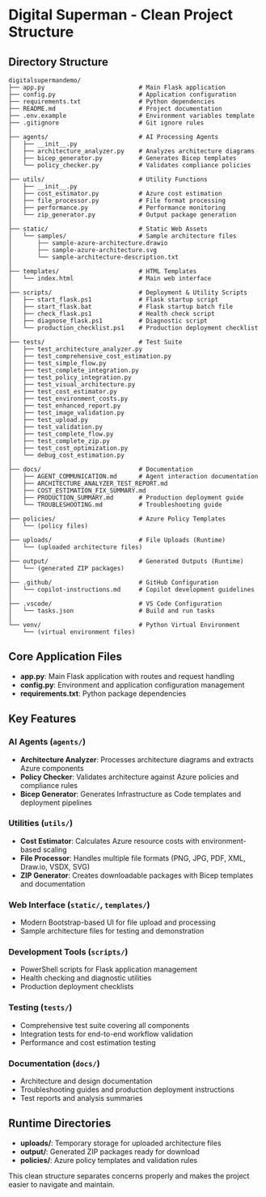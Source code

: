 # Digital Superman - Clean Project Structure

## Directory Structure

```
digitalsupermandemo/
├── app.py                          # Main Flask application
├── config.py                       # Application configuration
├── requirements.txt                # Python dependencies
├── README.md                       # Project documentation
├── .env.example                    # Environment variables template
├── .gitignore                      # Git ignore rules
│
├── agents/                         # AI Processing Agents
│   ├── __init__.py
│   ├── architecture_analyzer.py    # Analyzes architecture diagrams
│   ├── bicep_generator.py          # Generates Bicep templates
│   └── policy_checker.py           # Validates compliance policies
│
├── utils/                          # Utility Functions
│   ├── __init__.py
│   ├── cost_estimator.py           # Azure cost estimation
│   ├── file_processor.py           # File format processing
│   ├── performance.py              # Performance monitoring
│   └── zip_generator.py            # Output package generation
│
├── static/                         # Static Web Assets
│   └── samples/                    # Sample architecture files
│       ├── sample-azure-architecture.drawio
│       ├── sample-azure-architecture.svg
│       └── sample-architecture-description.txt
│
├── templates/                      # HTML Templates
│   └── index.html                  # Main web interface
│
├── scripts/                        # Deployment & Utility Scripts
│   ├── start_flask.ps1             # Flask startup script
│   ├── start_flask.bat             # Flask startup batch file
│   ├── check_flask.ps1             # Health check script
│   ├── diagnose_flask.ps1          # Diagnostic script
│   └── production_checklist.ps1    # Production deployment checklist
│
├── tests/                          # Test Suite
│   ├── test_architecture_analyzer.py
│   ├── test_comprehensive_cost_estimation.py
│   ├── test_simple_flow.py
│   ├── test_complete_integration.py
│   ├── test_policy_integration.py
│   ├── test_visual_architecture.py
│   ├── test_cost_estimator.py
│   ├── test_environment_costs.py
│   ├── test_enhanced_report.py
│   ├── test_image_validation.py
│   ├── test_upload.py
│   ├── test_validation.py
│   ├── test_complete_flow.py
│   ├── test_complete_zip.py
│   ├── test_cost_optimization.py
│   └── debug_cost_estimation.py
│
├── docs/                           # Documentation
│   ├── AGENT_COMMUNICATION.md      # Agent interaction documentation
│   ├── ARCHITECTURE_ANALYZER_TEST_REPORT.md
│   ├── COST_ESTIMATION_FIX_SUMMARY.md
│   ├── PRODUCTION_SUMMARY.md       # Production deployment guide
│   └── TROUBLESHOOTING.md          # Troubleshooting guide
│
├── policies/                       # Azure Policy Templates
│   └── (policy files)
│
├── uploads/                        # File Uploads (Runtime)
│   └── (uploaded architecture files)
│
├── output/                         # Generated Outputs (Runtime)
│   └── (generated ZIP packages)
│
├── .github/                        # GitHub Configuration
│   └── copilot-instructions.md     # Copilot development guidelines
│
├── .vscode/                        # VS Code Configuration
│   └── tasks.json                  # Build and run tasks
│
└── venv/                           # Python Virtual Environment
    └── (virtual environment files)
```

## Core Application Files

- **app.py**: Main Flask application with routes and request handling
- **config.py**: Environment and application configuration management
- **requirements.txt**: Python package dependencies

## Key Features

### AI Agents (`agents/`)
- **Architecture Analyzer**: Processes architecture diagrams and extracts Azure components
- **Policy Checker**: Validates architecture against Azure policies and compliance rules
- **Bicep Generator**: Generates Infrastructure as Code templates and deployment pipelines

### Utilities (`utils/`)
- **Cost Estimator**: Calculates Azure resource costs with environment-based scaling
- **File Processor**: Handles multiple file formats (PNG, JPG, PDF, XML, Draw.io, VSDX, SVG)
- **ZIP Generator**: Creates downloadable packages with Bicep templates and documentation

### Web Interface (`static/`, `templates/`)
- Modern Bootstrap-based UI for file upload and processing
- Sample architecture files for testing and demonstration

### Development Tools (`scripts/`)
- PowerShell scripts for Flask application management
- Health checking and diagnostic utilities
- Production deployment checklists

### Testing (`tests/`)
- Comprehensive test suite covering all components
- Integration tests for end-to-end workflow validation
- Performance and cost estimation testing

### Documentation (`docs/`)
- Architecture and design documentation
- Troubleshooting guides and production deployment instructions
- Test reports and analysis summaries

## Runtime Directories

- **uploads/**: Temporary storage for uploaded architecture files
- **output/**: Generated ZIP packages ready for download
- **policies/**: Azure policy templates and validation rules

This clean structure separates concerns properly and makes the project easier to navigate and maintain.
